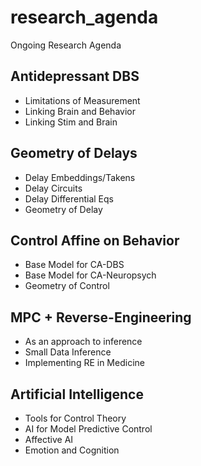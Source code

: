 # research_agenda
Ongoing Research Agenda

## Antidepressant DBS
* Limitations of Measurement
* Linking Brain and Behavior
* Linking Stim and Brain

  
## Geometry of Delays
* Delay Embeddings/Takens
* Delay Circuits
* Delay Differential Eqs
* Geometry of Delay


## Control Affine on Behavior
* Base Model for CA-DBS
* Base Model for CA-Neuropsych
* Geometry of Control

## MPC + Reverse-Engineering
* As an approach to inference
* Small Data Inference
* Implementing RE in Medicine

## Artificial Intelligence
* Tools for Control Theory
* AI for Model Predictive Control
* Affective AI
* Emotion and Cognition
